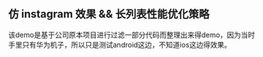 ## 仿 instagram 效果 && 长列表性能优化策略
该demo是基于公司原本项目进行过滤一部分代码而整理出来得demo，因为当时手里只有华为机子，所以只是测试android这边，不知道ios这边得效果。
